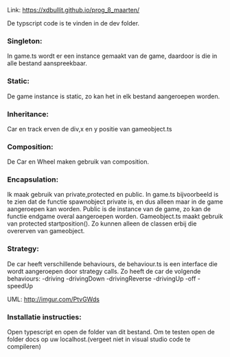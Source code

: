 Link: https://xdbullit.github.io/prog_8_maarten/


De typscript code is te vinden in de dev folder.

### Singleton:
In game.ts wordt er een instance gemaakt van de game, daardoor is die in alle bestand aanspreekbaar.

### Static:
De game instance is static, zo kan het in elk bestand aangeroepen worden.

### Inheritance: 
Car en track erven de div,x en y positie van gameobject.ts

### Composition:
De Car en Wheel maken gebruik van composition.

### Encapsulation:
Ik maak gebruik van private,protected en public. In game.ts bijvoorbeeld is te zien dat de functie spawnobject private is, en dus alleen maar in de game aangeroepen kan worden. Public is de instance van de game, zo kan de functie endgame overal aangeroepen worden.
Gameobject.ts maakt gebruik van protected startposition(). Zo kunnen alleen de classen erbij die overerven van gameobject.


### Strategy:
De car heeft verschillende behaviours, de behaviour.ts is een interface die wordt aangeroepen door strategy calls. 
Zo heeft de car de volgende behaviours:
-driving
-drivingDown
-drivingReverse
-drivingUp
-off
-speedUp

UML: http://imgur.com/PtvGWds

### Installatie instructies:

Open typescript en open de folder van dit bestand. 
Om te testen open de folder docs op uw localhost.(vergeet niet in visual studio code te compileren)